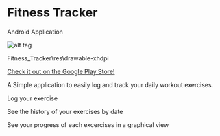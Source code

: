 # Fitness Tracker
Android Application

![alt tag](https://github.com/sagardave/Fitness_Tracker/blob/master/res/drawable-xhdpi/icon3.png)

Fitness_Tracker\res\drawable-xhdpi

[Check it out on the Google Play Store!](https://play.google.com/store/apps/details?id=com.sagarFitnessApp.test1&hl=en)

A Simple application to easily log and track your daily workout exercises.

Log your exercise

See the history of your exercises by date

See your progress of each excercises in a graphical view
